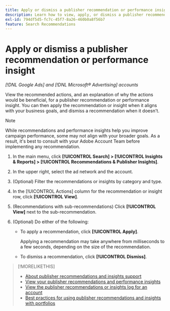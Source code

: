 ```yaml
---
title: Apply or dismiss a publisher recommendation or performance insight
description: Learn how to view, apply, or dismiss a publisher recommendation or performance insight.
exl-id: 794df5d5-fc7c-45f7-8a26-460b0a8f56b7
feature: Search Recommendations
---
```

# Apply or dismiss a publisher recommendation or performance insight

*[!DNL Google Ads] and [!DNL Microsoft® Advertising] accounts*

View the recommended actions, and an explanation of why the actions would be beneficial, for a publisher recommendation or performance insight. You can then apply the recommendation or insight when it aligns with your business goals, and dismiss a recommendation when it doesn't.

>[!NOTE]
>
>While recommendations and performance insights help you improve campaign performance, some may not align with your broader goals. As a result, it's best to consult with your Adobe Account Team before implementing any recommendation.

1. In the main menu, click **[!UICONTROL Search] > [!UICONTROL Insights & Reports] > [!UICONTROL Recommendations & Publisher Insights]**.

1. In the upper right, select the ad network and the account.

1. (Optional) Filter the recommendations or insights by category and type.

1. In the [!UICONTROL Actions] column for the recommendation or insight row, click **[!UICONTROL View]**.

1. (Recommendations with sub-recommendations) Click **[!UICONTROL View]** next to the sub-recommendation. 

1. (Optional) Do either of the following:
    
    * To apply a recommendation, click **[!UICONTROL Apply]**.
     
       Applying a recommendation may take anywhere from milliseconds to a few seconds, depending on the size of the recommendation.
    
    * To dismiss a recommendation, click **[!UICONTROL Dismiss]**.
 
>[!MORELIKETHIS]
>
>* [About publisher recommendations and insights support](recommendation-support.md)
>* [View your publisher recommendations and performance insights](recommendation-view.md)
>* [View the publisher recommendations or insights log for an account](recommendation-view-log.md)
>* [Best practices for using publisher recommendations and insights with portfolios](recommendation-best-practices.md)
